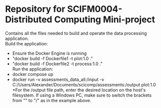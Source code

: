 # Repository for SCIFM0004- Distributed Computing Mini-project
Contains all the files needed to build and operate the data processing application. <br>
Build the application:
- Ensure the Docker Engine is running
- "docker build -f Dockerfile1 -t plot:1.0 ."
- "docker build -f Dockerfile2 -t process:1.0 ."
<br> Run the application:
- docker compose up
- docker run -v assessments_data_all:/input -v C:/Users/Alexander/Documents/scicomp/assessments:/output plot:1.0
<br> *For the /output file path, enter the desired location on the host's filesystem. If using a Windows PC, make sure to switch the brackets from "\" to "/" as in the example above.
